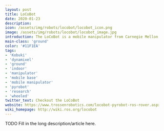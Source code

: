 ```yaml
---
layout: post
title: LoCoBot
date: 2020-01-23
description:
icon: /assets/img/robots/locobot/locobot_icon.png
image: /assets/img/robots/locobot/locobot_image.jpg
introduction: The LoCoBot is a mobile manipulator from Carnegie Mellon University and designed to run Facebook AI's PyRobot. PyRobot is an open source, lightweight, high-level interface on top of the robot operating system (ROS). It provides a consistent set of hardware-independent mid-level APIs to control different robots. PyRobot abstracts away details about low-level controllers and interprocess communication so users can focus on building high-level AI robotics applications. 
main-class: 'ground'
color: '#11F1EA'
tags:
- 'Kobuki'
- 'dynamixel'
- 'ground'
- 'indoor'
- 'manipulator'
- 'mobile base'
- 'mobile manipulator'
- 'pyrobot'
- 'research'
- 'wheeled'
twitter_text: Checkout the LoCoBot
website: https://www.trossenrobotics.com/locobot-pyrobot-ros-rover.aspx
wiki_homepage: http://wiki.ros.org/locobot
---
```


TODO Fill in the long description/article here.
